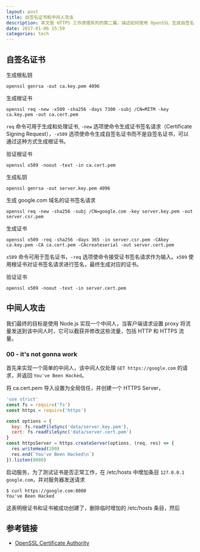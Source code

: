 ```yaml
---
layout: post
title: 自签名证书和中间人攻击
description: 本文是 HTTPS 工作原理系列的第二篇，描述如何使用 OpenSSL 生成自签名的证书，并使用该证书进行中间人攻击
date: 2017-01-06 15:59
categories: tech
---
```


## 自签名证书

生成根私钥

    openssl genrsa -out ca.key.pem 4096

生成根证书

    openssl req -new -x509 -sha256 -days 7300 -subj /CN=MITM -key ca.key.pem -out ca.cert.pem

`req` 命令可用于生成和处理证书, `-new` 选项使命令生成证书签名请求（Certificate Signing Request），`-x509` 选项使命令生成自签名证书而不是自签名证书，可以通过这种方式生成根证书。

验证根证书

    openssl x509 -noout -text -in ca.cert.pem

生成私钥

    openssl genrsa -out server.key.pem 4096

生成 google.com 域名的证书签名请求

    openssl req -new -sha256 -subj /CN=google.com -key server.key.pem -out server.csr.pem

生成证书

    openssl x509 -req -sha256 -days 365 -in server.csr.pem -CAkey ca.key.pem -CA ca.cert.pem -CAcreateserial -out server.cert.pem

`x509` 命令可用于签名证书，`-req` 选项使命令接受证书签名请求作为输入。`x509` 使用根证书对证书签名请求进行签名，最终生成对应的证书。

验证证书

    openssl x509 -noout -text -in server.cert.pem

## 中间人攻击

我们最终的目标是使用 Node.js 实现一个中间人，当客户端请求设置 proxy 将流量发送到该中间人时，它可以截获并修改这些流量，包括 HTTP 和 HTTPS 流量。

### 00 - it's not gonna work

首先来实现一个简单的中间人，该中间人仅处理 `GET https://google.com` 的请求，并返回 `You've Been Hacked`。

将 ca.cert.pem 导入设置为全局信任，并创建一个 HTTPS Server，

```js
'use strict'
const fs = require('fs')
const https = require('https')

const options = {
  key: fs.readFileSync('data/server.key.pem'),
  cert: fs.readFileSync('data/server.cert.pem')
}
const httpsServer = https.createServer(options, (req, res) => {
  res.writeHead(200)
  res.end(`You've Been Hacked\n`)
}).listen(8080)
```

启动服务，为了测试证书是否正常工作，在 /etc/hosts 中增加条目 `127.0.0.1 google.com`，并对服务器发送请求

```
$ curl https://google.com:8080
You've Been Hacked
```

这表明根证书和证书被成功创建了，删除临时增加的 /etc/hosts 条目，然后

## 参考链接

* [OpenSSL Certificate Authority](https://jamielinux.com/docs/openssl-certificate-authority/index.html)
